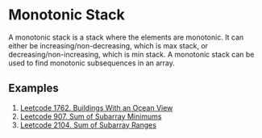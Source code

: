 # Monotonic Stack
A monotonic stack is a stack where the elements are monotonic. It can either be increasing/non-decreasing, which is max stack, or decreasing/non-increasing, which is min stack. A monotonic stack can be used to find monotonic subsequences in an array.

## Examples
1. [Leetcode 1762. Buildings With an Ocean View](https://leetcode.com/problems/buildings-with-an-ocean-view/)
2. [Leetcode 907. Sum of Subarray Minimums](https://leetcode.com/problems/sum-of-subarray-minimums/)
3. [Leetcode 2104. Sum of Subarray Ranges](https://leetcode.com/problems/sum-of-subarray-ranges/)
